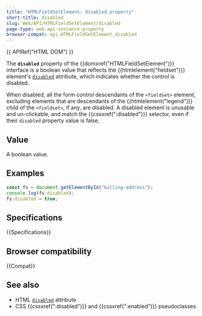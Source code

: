```yaml
---
title: "HTMLFieldSetElement: disabled property"
short-title: disabled
slug: Web/API/HTMLFieldSetElement/disabled
page-type: web-api-instance-property
browser-compat: api.HTMLFieldSetElement.disabled
---
```


{{ APIRef("HTML DOM") }}

The **`disabled`** property of the {{domxref("HTMLFieldSetElement")}} interface is a boolean value that reflects the {{htmlelement("fieldset")}} element's [`disabled`](/en-US/docs/Web/HTML/Element/fieldset#disabled) attribute, which indicates whether the control is disabled.

When disabled, all the form control descendants of the `<fieldset>` element, excluding elements that are descendants of the {{htmlelement("legend")}} child of the `<fieldset>`, if any, are disabled. A disabled element is unusable and un-clickable, and match the {{cssxref(":disabled")}} selector, even if their `disabled` property value is false.

## Value

A boolean value.

## Examples

```js
const fs = document.getElementById("billing-address");
console.log(fs.disabled);
fs.disabled = true;
```

## Specifications

{{Specifications}}

## Browser compatibility

{{Compat}}

## See also

- HTML [`disabled`](/en-US/docs/Web/HTML/Attributes/disabled) attribute
- CSS {{cssxref(":disabled")}} and {{cssxref(":enabled")}} pseudoclasses
